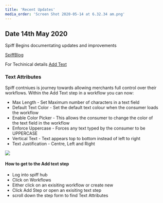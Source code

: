 ```yaml
---
title: 'Recent Updates'
media_order: 'Screen Shot 2020-05-14 at 6.32.34 am.png'
---
```


## Date 14th May 2020

Spiff Begins documentating updates and improvements

[SpiffBlog](https://spiff.com.au/blog/)

For Techinical details [Add Text](https://help.spiff.com.au/spiff-concepts/step-types/add-text)

### Text Attributes

Spiff contniues is journey towards allowing merchants full control over their workflows. Within the Add Text step in a workflow you can now:

- Max Length - Set Maximum number of characters in a text field
- Default Text Color - Set the default text colour when the consumer loads the workflow
- Enable Color Picker - This allows the consumer to change the color of the text field in the workflow
- Enforce Uppercase - Forces any text typed by the consumer to be UPPERCASE
- Vertical Text - Text appears top to bottom instead of left to right
- Text Justification - Centre, Left and Right  

![](https://help.spiff.com.au/user/pages/06.recent-updates/Screen%20Shot%202020-05-14%20at%206.32.34%20am.png)  

#### How to get to the Add text step
- Log into spiff hub
- Click on Workflows 
- Either click on an exisiting workflow or create new 
- Click Add Step or open an exisiting text step
- scroll down the step form to find Text Attributes 


